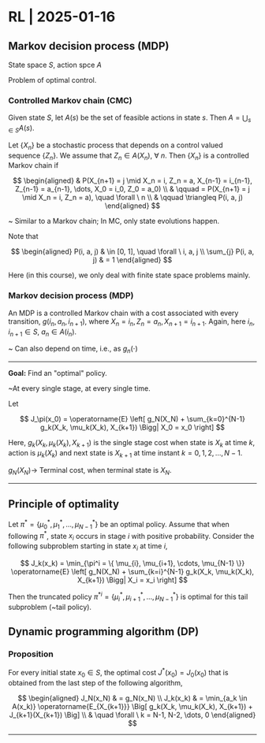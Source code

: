 # RL | 2025-01-16

## Markov decision process (MDP)

State space $S$, action spce $A$

Problem of optimal control.

### Controlled Markov chain (CMC)

Given state $S$, let $A(s)$ be the set of feasible actions in state $s$. Then $A = \bigcup_{s \in S} A(s)$.

Let $\{ X_n \}$ be a stochastic process that depends on a control valued sequence $\{ Z_n \}$. We assume that $Z_n \in A(X_n), \ \forall \ n$. Then $\{ X_n \}$ is a controlled Markov chain if

$$
\begin{aligned}
&
P(X_{n+1} = j \mid X_n = i, Z_n = a, X_{n-1} = i_{n-1}, Z_{n-1} = a_{n-1}, \dots, X_0 = i_0, Z_0 = a_0)
\\ & \qquad =
P(X_{n+1} = j \mid X_n = i, Z_n = a), \quad \forall \ n
\\ & \qquad \triangleq
P(i, a, j)
\end{aligned}
$$

~ Similar to a Markov chain; In MC, only state evolutions happen.

Note that

$$
\begin{aligned}
P(i, a, j) & \in [0, 1], \quad \forall \ i, a, j
\\
\sum_{j} P(i, a, j) & = 1
\end{aligned}
$$

Here (in this course), we only deal with finite state space problems mainly.

### Markov decision process (MDP)

An MDP is a controlled Markov chain with a cost associated with every transition, $g(i_n, a_n, i_{n+1})$, where $X_n = i_n, Z_n = a_n, X_{n+1} = i_{n+1}$. Again, here $i_n, i_{n+1} \in S, \ a_n \in A(i_n)$.

~ Can also depend on time, i.e., as $g_n(\cdot)$

---

**Goal:** Find an "optimal" policy.

~At every single stage, at every single time.

Let

$$
J_\pi(x_0) = \operatorname{E} \left[ g_N(X_N) + \sum_{k=0}^{N-1} g_k(X_k, \mu_k(X_k), X_{k+1}) \Bigg| X_0 = x_0 \right]
$$

Here, $g_k(X_k, \mu_k(X_k), X_{k+1})$ is the single stage cost when state is $X_k$ at time $k$, action is $\mu_k(X_k)$ and next state is $X_{k+1}$ at time instant $k = 0, 1, 2, \dots, N-1$.

$g_N(X_N) \to$ Terminal cost, when terminal state is $X_N$.

---

## Principle of optimality

Let $\pi^* = \{ \mu_{0}^*, \mu_{1}^*, \dots, \mu_{N-1}^* \}$ be an optimal policy. Assume that when following $\pi^*$, state $x_i$ occurs in stage $i$ with positive probability. Consider the following subproblem starting in state $x_i$ at time $i$,

$$
J_k(x_k) = \min_{\pi^i = \{ \mu_{i}, \mu_{i+1}, \cdots, \mu_{N-1} \}} \operatorname{E} \left[ g_N(X_N) + \sum_{k=i}^{N-1} g_k(X_k, \mu_k(X_k), X_{k+1}) \Bigg| X_i = x_i \right]
$$

Then the truncated policy $\pi^{*i} = \{ \mu_{i}^*, \mu_{i+1}^*, \dots, \mu_{N-1}^* \}$ is optimal for this tail subproblem (~tail policy).

## Dynamic programming algorithm (DP)

### Proposition

For every initial state $x_0 \in S$, the optimal cost $J^*(x_0) = J_0(x_0)$ that is obtained from the last step of the following algorithm,

$$
\begin{aligned}
J_N(x_N)
& =
g_N(x_N)
\\
J_k(x_k)
& =
\min_{a_k \in A(x_k)} \operatorname{E_{X_{k+1}}} \Big[ g_k(X_k, \mu_k(X_k), X_{k+1}) + J_{k+1}(X_{k+1}) \Big]
\\ & \quad
\forall \ k = N-1, N-2, \dots, 0
\end{aligned}
$$

---

